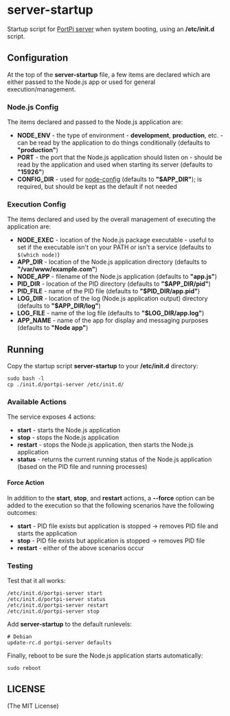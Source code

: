 # server-startup

Startup script for [PortPi server](https://github.com/portpi/server) when system booting, using an **/etc/init.d** script.

## Configuration

At the top of the **server-startup** file, a few items are declared which are either passed to the Node.js app or used for general execution/management.

### Node.js Config

The items declared and passed to the Node.js application are:

- **NODE_ENV** - the type of environment - **development**, **production**, etc. - can be read by the application to do things conditionally (defaults to **"production"**)
- **PORT** - the port that the Node.js application should listen on - should be read by the application and used when starting its server (defaults to **"15926"**)
- **CONFIG_DIR** - used for [node-config](https://github.com/lorenwest/node-config) (defaults to **"$APP_DIR"**); is required, but should be kept as the default if not needed

### Execution Config

The items declared and used by the overall management of executing the application are:

- **NODE_EXEC** - location of the Node.js package executable - useful to set if the executable isn't on your PATH or isn't a service (defaults to `$(which node)`)
- **APP_DIR** - location of the Node.js application directory (defaults to **"/var/www/example.com"**)
- **NODE_APP** - filename of the Node.js application (defaults to **"app.js"**)
- **PID_DIR** - location of the PID directory (defaults to **"$APP_DIR/pid"**)
- **PID_FILE** - name of the PID file (defaults to **"$PID_DIR/app.pid"**)
- **LOG_DIR** - location of the log (Node.js application output) directory (defaults to **"$APP_DIR/log"**)
- **LOG_FILE** - name of the log file (defaults to **"$LOG_DIR/app.log"**)
- **APP_NAME** - name of the app for display and messaging purposes (defaults to **"Node app"**)

## Running
	
Copy the startup script **server-startup** to your **/etc/init.d** directory:

    sudo bash -l
    cp ./init.d/portpi-server /etc/init.d/

### Available Actions

The service exposes 4 actions:

- **start** - starts the Node.js application
- **stop** - stops the Node.js application
- **restart** - stops the Node.js application, then starts the Node.js application
- **status** - returns the current running status of the Node.js application (based on the PID file and running processes)

#### Force Action

In addition to the **start**, **stop**, and **restart** actions, a **--force** option can be added to the execution so that the following scenarios have the following outcomes:

- **start** - PID file exists but application is stopped -> removes PID file and starts the application
- **stop** - PID file exists but application is stopped -> removes PID file
- **restart** - either of the above scenarios occur

### Testing

Test that it all works:

    /etc/init.d/portpi-server start
    /etc/init.d/portpi-server status
    /etc/init.d/portpi-server restart
    /etc/init.d/portpi-server stop

Add **server-startup** to the default runlevels:

    # Debian
    update-rc.d portpi-server defaults

Finally, reboot to be sure the Node.js application starts automatically:

    sudo reboot

## LICENSE

(The MIT License)
